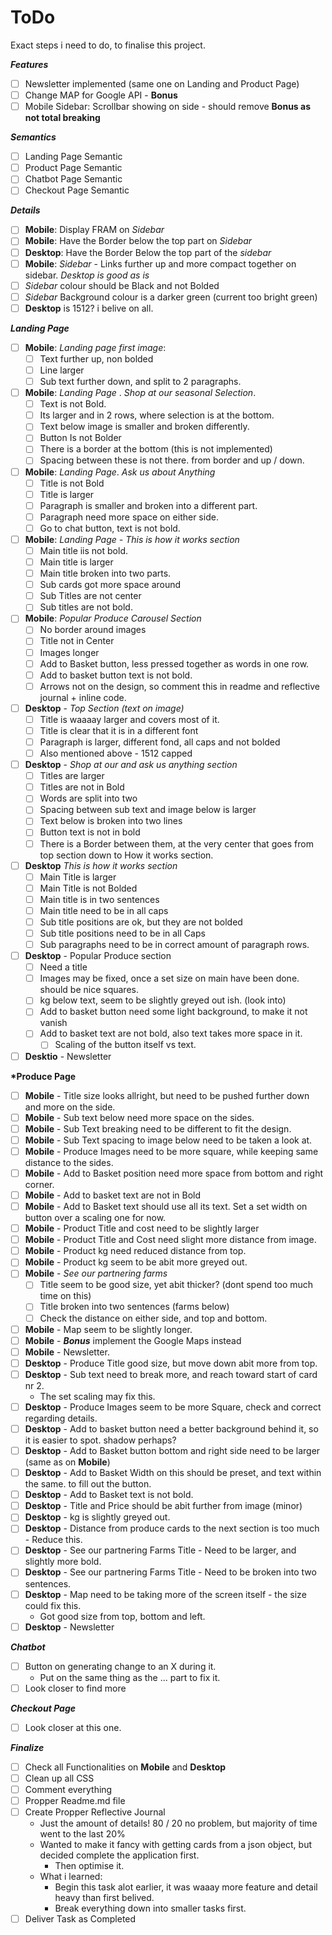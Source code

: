# ToDo

Exact steps i need to do, to finalise this project.

**_Features_**

- [ ] Newsletter implemented (same one on Landing and Product Page)
- [ ] Change MAP for Google API - **Bonus**
- [ ] Mobile Sidebar: Scrollbar showing on side - should remove **Bonus as not total breaking**

**_Semantics_**

- [ ] Landing Page Semantic
- [ ] Product Page Semantic
- [ ] Chatbot Page Semantic
- [ ] Checkout Page Semantic

**_Details_**

- [ ] **Mobile**: Display FRAM on _Sidebar_
- [ ] **Mobile**: Have the Border below the top part on _Sidebar_
- [ ] **Desktop**: Have the Border Below the top part of the _sidebar_
- [ ] **Mobile**: _Sidebar_ - Links further up and more compact together on sidebar. _Desktop is good as is_
- [ ] _Sidebar_ colour should be Black and not Bolded
- [ ] _Sidebar_ Background colour is a darker green (current too bright green)
- [ ] **Desktop** is 1512? i belive on all.

**_Landing Page_**

- [ ] **Mobile**: _Landing page first image_:
  - [ ] Text further up, non bolded
  - [ ] Line larger
  - [ ] Sub text further down, and split to 2 paragraphs.
- [ ] **Mobile**: _Landing Page_ . _Shop at our seasonal Selection_.
  - [ ] Text is not Bold.
  - [ ] Its larger and in 2 rows, where selection is at the bottom.
  - [ ] Text below image is smaller and broken differently.
  - [ ] Button Is not Bolder
  - [ ] There is a border at the bottom (this is not implemented)
  - [ ] Spacing between these is not there. from border and up / down.
- [ ] **Mobile**: _Landing Page_. _Ask us about Anything_
  - [ ] Title is not Bold
  - [ ] Title is larger
  - [ ] Paragraph is smaller and broken into a different part.
  - [ ] Paragraph need more space on either side.
  - [ ] Go to chat button, text is not bold.
- [ ] **Mobile**: _Landing Page - This is how it works section_
  - [ ] Main title iis not bold.
  - [ ] Main title is larger
  - [ ] Main title broken into two parts.
  - [ ] Sub cards got more space around
  - [ ] Sub Titles are not center
  - [ ] Sub titles are not bold.
- [ ] **Mobile**: _Popular Produce Carousel Section_
  - [ ] No border around images
  - [ ] Title not in Center
  - [ ] Images longer
  - [ ] Add to Basket button, less pressed together as words in one row.
  - [ ] Add to basket button text is not bold.
  - [ ] Arrows not on the design, so comment this in readme and reflective journal + inline code.
- [ ] **Desktop** - _Top Section (text on image)_
  - [ ] Title is waaaay larger and covers most of it.
  - [ ] Title is clear that it is in a different font
  - [ ] Paragraph is larger, different fond, all caps and not bolded
  - [ ] Also mentioned above - 1512 capped
- [ ] **Desktop** - _Shop at our and ask us anything section_
  - [ ] Titles are larger
  - [ ] Titles are not in Bold
  - [ ] Words are split into two
  - [ ] Spacing between sub text and image below is larger
  - [ ] Text below is broken into two lines
  - [ ] Button text is not in bold
  - [ ] There is a Border between them, at the very center that goes from top section down to How it works section.
- [ ] **Desktop** _This is how it works section_
  - [ ] Main Title is larger
  - [ ] Main Title is not Bolded
  - [ ] Main title is in two sentences
  - [ ] Main title need to be in all caps
  - [ ] Sub title positions are ok, but they are not bolded
  - [ ] Sub title positions need to be in all Caps
  - [ ] Sub paragraphs need to be in correct amount of paragraph rows.
- [ ] **Desktop** - Popular Produce section
  - [ ] Need a title
  - [ ] Images may be fixed, once a set size on main have been done. should be nice squares.
  - [ ] kg below text, seem to be slightly greyed out ish. (look into)
  - [ ] Add to basket button need some light background, to make it not vanish
  - [ ] Add to basket text are not bold, also text takes more space in it.
    - [ ] Scaling of the button itself vs text.
- [ ] **Desktio** - Newsletter

**\*Produce Page**

- [ ] **Mobile** - Title size looks allright, but need to be pushed further down and more on the side.
- [ ] **Mobile** - Sub text below need more space on the sides.
- [ ] **Mobile** - Sub Text breaking need to be different to fit the design.
- [ ] **Mobile** - Sub Text spacing to image below need to be taken a look at.
- [ ] **Mobile** - Produce Images need to be more square, while keeping same distance to the sides.
- [ ] **Mobile** - Add to Basket position need more space from bottom and right corner.
- [ ] **Mobile** - Add to basket text are not in Bold
- [ ] **Mobile** - Add to Basket text should use all its text. Set a set width on button over a scaling one for now.
- [ ] **Mobile** - Product Title and cost need to be slightly larger
- [ ] **Mobile** - Product Title and Cost need slight more distance from image.
- [ ] **Mobile** - Product kg need reduced distance from top.
- [ ] **Mobile** - Product kg seem to be abit more greyed out.
- [ ] **Mobile** - _See our partnering farms_
  - [ ] Title seem to be good size, yet abit thicker? (dont spend too much time on this)
  - [ ] Title broken into two sentences (farms below)
  - [ ] Check the distance on either side, and top and bottom.
- [ ] **Mobile** - Map seem to be slightly longer.
- [ ] **Mobile** - **_Bonus_** implement the Google Maps instead
- [ ] **Mobile** - Newsletter.
- [ ] **Desktop** - Produce Title good size, but move down abit more from top.
- [ ] **Desktop** - Sub text need to break more, and reach toward start of card nr 2.
  - The set scaling may fix this.
- [ ] **Desktop** - Produce Images seem to be more Square, check and correct regarding details.
- [ ] **Desktop** - Add to basket button need a better background behind it, so it is easier to spot. shadow perhaps?
- [ ] **Desktop** - Add to Basket button bottom and right side need to be larger (same as on **Mobile**)
- [ ] **Desktop** - Add to Basket Width on this should be preset, and text within the same. to fill out the button.
- [ ] **Desktop** - Add to Basket text is not bold.
- [ ] **Desktop** - Title and Price should be abit further from image (minor)
- [ ] **Desktop** - kg is slightly greyed out.
- [ ] **Desktop** - Distance from produce cards to the next section is too much - Reduce this.
- [ ] **Desktop** - See our partnering Farms Title - Need to be larger, and slightly more bold.
- [ ] **Desktop** - See our partnering Farms Title - Need to be broken into two sentences.
- [ ] **Desktop** - Map need to be taking more of the screen itself - the size could fix this.
  - Got good size from top, bottom and left.
- [ ] **Desktop** - Newsletter

**_Chatbot_**

- [ ] Button on generating change to an X during it.
  - Put on the same thing as the ... part to fix it.
- [ ] Look closer to find more

**_Checkout Page_**

- [ ] Look closer at this one.

**_Finalize_**

- [ ] Check all Functionalities on **Mobile** and **Desktop**
- [ ] Clean up all CSS
- [ ] Comment everything
- [ ] Propper Readme.md file
- [ ] Create Propper Reflective Journal
  - Just the amount of details! 80 / 20 no problem, but majority of time went to the last 20%
  - Wanted to make it fancy with getting cards from a json object, but decided complete the application first.
    - Then optimise it.
  - What i learned:
    - Begin this task alot earlier, it was waaay more feature and detail heavy than first belived.
    - Break everything down into smaller tasks first.
- [ ] Deliver Task as Completed
